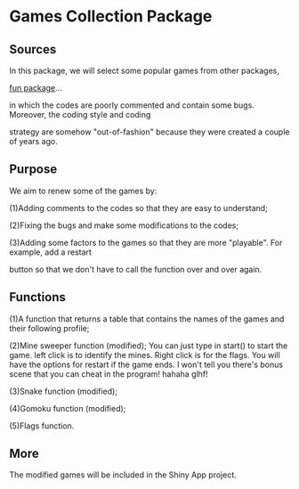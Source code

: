 
# Games Collection Package

## Sources

In this package, we will select some popular games from other packages,

[fun package](https://github.com/yihui/fun)...

in which the codes are poorly commented and contain some bugs. Moreover, the coding style and coding

strategy are somehow "out-of-fashion" because they were created a couple of years ago.

## Purpose

We aim to renew some of the games by:

(1)Adding comments to the codes so that they are easy to understand;

(2)Fixing the bugs and make some modifications to the codes;

(3)Adding some factors to the games so that they are more "playable". For example, add a restart 

button so that we don't have to call the function over and over again.

## Functions

(1)A function that returns a table that contains the names of the games and their following profile;

(2)Mine sweeper function (modified); You can just type in start() to start the game. left click is to identify the mines. Right click is for the flags. You will have the options for restart if the game ends. I won't tell you there's bonus scene that you can cheat in the program! hahaha glhf!

(3)Snake function (modified);

(4)Gomoku function (modified);

(5)Flags function.

## More

The modified games will be included in the Shiny App project.




